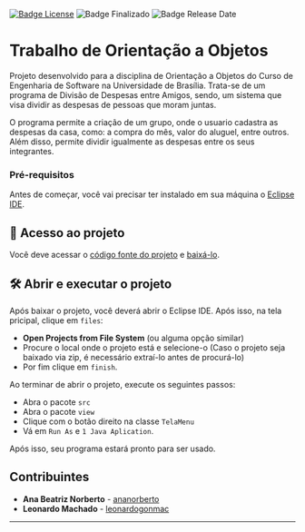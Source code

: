 [![Badge License](https://img.shields.io/badge/LICENSE-MIT-7159c1)](https://github.com/ananorberto/TrabalhoOO-v_1/blob/main/LICENSE)
![Badge Finalizado](https://img.shields.io/static/v1?label=STATUS&message=FINALIZADO&color=7159c1&style=<STYLE>&logo=<LOGO>)
![Badge Release Date](https://img.shields.io/static/v1?label=RELEASE%20DATE&message=SEPTEMBER%202022&color=7159c1&style=<STYLE>&logo=<LOGO>)

# Trabalho de Orientação a Objetos 

Projeto desenvolvido para a disciplina de Orientação a Objetos do Curso de Engenharia de Software na Universidade de Brasília. Trata-se de um programa de Divisão de Despesas entre Amigos, sendo, um sistema que visa dividir as despesas de pessoas que moram juntas.

O programa permite a criação de um grupo, onde o usuario cadastra as despesas da casa, como: a compra do mês, valor do aluguel, entre outros. Além disso, permite dividir igualmente as despesas entre os seus integrantes.

### Pré-requisitos

Antes de começar, você vai precisar ter instalado em sua máquina o [Eclipse IDE](https://www.eclipse.org/downloads/). 

## 📁 Acesso ao projeto

Você deve acessar o [código fonte do projeto](https://github.com/ananorberto/TrabalhoOO-v_1) e [baixá-lo](https://github.com/ananorberto/TrabalhoOO-v_1/archive/refs/heads/main.zip).


## 🛠️ Abrir e executar o projeto

Após baixar o projeto, você deverá abrir o Eclipse IDE. Após isso, na tela pricipal, clique em `files`:

- **Open Projects from File System** (ou alguma opção similar)
- Procure o local onde o projeto está e selecione-o (Caso o projeto seja baixado via zip, é necessário extraí-lo antes de procurá-lo)
- Por fim clique em `finish`.

Ao terminar de abrir o projeto, execute os seguintes passos:

- Abra o pacote `src`
- Abra o pacote `view` 
- Clique com o botão direito na classe `TelaMenu`
- Vá em `Run As` e `1 Java Aplication`.

Após isso, seu programa estará pronto para ser usado.

## Contribuintes

* **Ana Beatriz Norberto** - [ananorberto](https://github.com/ananorberto)
* **Leonardo Machado** - [leonardogonmac](https://github.com/leonardogonmac)

_________________________________________________________________________________________________________________________________________________
